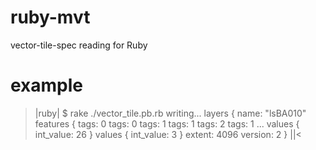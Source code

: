 # ruby-mvt
vector-tile-spec reading for Ruby

# example
>|ruby|
$ rake
./vector_tile.pb.rb writing...
layers {
  name: "lsBA010"
  features {
    tags: 0
    tags: 0
    tags: 1
    tags: 1
    tags: 2
    tags: 1
...
values {
  int_value: 26
}
values {
  int_value: 3
}
extent: 4096
version: 2
}
||<
